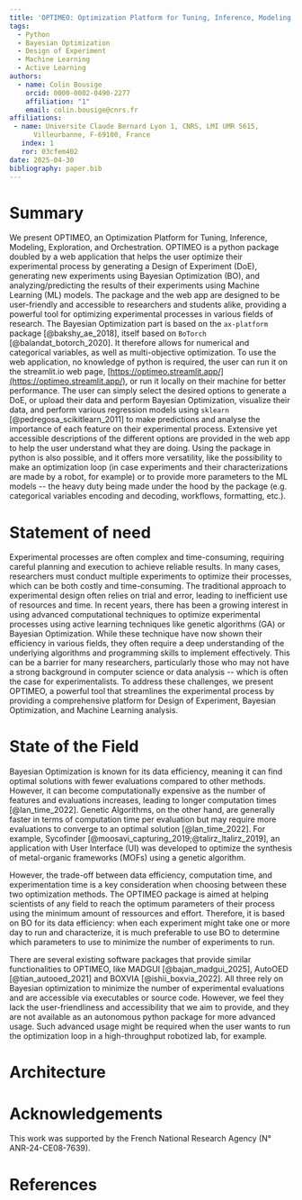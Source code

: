 ```yaml
---
title: 'OPTIMEO: Optimization Platform for Tuning, Inference, Modeling, Exploration, and Orchestration'
tags:
  - Python
  - Bayesian Optimization
  - Design of Experiment
  - Machine Learning
  - Active Learning
authors:
  - name: Colin Bousige
    orcid: 0000-0002-0490-2277
    affiliation: "1"
    email: colin.bousige@cnrs.fr
affiliations:
 - name: Universite Claude Bernard Lyon 1, CNRS, LMI UMR 5615,
      Villeurbanne, F-69100, France
   index: 1
   ror: 03cfem402
date: 2025-04-30
bibliography: paper.bib
---
```


# Summary

We present OPTIMEO, an Optimization Platform for Tuning, Inference, Modeling, Exploration, and Orchestration.
OPTIMEO is a python package doubled by a web application that helps the user optimize their experimental process by generating a Design of Experiment (DoE), generating new experiments using Bayesian Optimization (BO), and analyzing/predicting the results of their experiments using Machine Learning (ML) models.
The package and the web app are designed to be user-friendly and accessible to researchers and students alike, providing a powerful tool for optimizing experimental processes in various fields of research.
The Bayesian Optimization part is based on the `ax-platform` package [@bakshy_ae_2018], itself based on `BoTorch` [@balandat_botorch_2020].
It therefore allows for numerical and categorical variables, as well as multi-objective optimization.
To use the web application, no knowledge of python is required, the user can run it on the streamlit.io web page, [https://optimeo.streamlit.app/](https://optimeo.streamlit.app/), or run it locally on their machine for better performance.
The user can simply select the desired options to generate a DoE, or upload their data and perform Bayesian Optimization, visualize their data, and perform various regression models using `sklearn` [@pedregosa_scikitlearn_2011] to make predictions and analyse the importance of each feature on their experimental process.
Extensive yet accessible descriptions of the different options are provided in the web app to help the user understand what they are doing.
Using the package in python is also possible, and it offers more versatility, like the possibility to make an optimization loop (in case experiments and their characterizations are made by a robot, for example) or to provide more parameters to the ML models -- the heavy duty being made under the hood by the package (e.g. categorical variables encoding and decoding, workflows, formatting, etc.).
# Statement of need

Experimental processes are often complex and time-consuming, requiring careful planning and execution to achieve reliable results.
In many cases, researchers must conduct multiple experiments to optimize their processes, which can be both costly and time-consuming.
The traditional approach to experimental design often relies on trial and error, leading to inefficient use of resources and time.
In recent years, there has been a growing interest in using advanced computational techniques to optimize experimental processes using active learning techniques like genetic algorithms (GA) or Bayesian Optimization.
While these technique have now shown their efficiency in various fields, they often require a deep understanding of the underlying algorithms and programming skills to implement effectively.
This can be a barrier for many researchers, particularly those who may not have a strong background in computer science or data analysis -- which is often the case for experimentalists.
To address these challenges, we present OPTIMEO, a powerful tool that streamlines the experimental process by providing a comprehensive platform for Design of Experiment, Bayesian Optimization, and Machine Learning analysis.

# State of the Field

Bayesian Optimization is known for its data efficiency, meaning it can find optimal solutions with fewer evaluations compared to other methods.
However, it can become computationally expensive as the number of features and evaluations increases, leading to longer computation times [@lan_time_2022].
Genetic Algorithms, on the other hand, are generally faster in terms of computation time per evaluation but may require more evaluations to converge to an optimal solution [@lan_time_2022].
For example, Sycofinder [@moosavi_capturing_2019;@talirz_ltalirz_2019], an application with User Interface (UI) was developed to optimize the synthesis of metal-organic frameworks (MOFs) using a genetic algorithm.

However, the trade-off between data efficiency, computation time, and experimentation time is a key consideration when choosing between these two optimization methods.
The OPTIMEO package is aimed at helping scientists of any field to reach the optimum parameters of their process using the minimum amount of ressources and effort.
Therefore, it is based on BO for its data efficiency: when each experiment might take one or more day to run and characterize, it is much preferable to use BO to determine which parameters to use to minimize the number of experiments to run.

There are several existing software packages that provide similar functionalities to OPTIMEO, like MADGUI [@bajan_madgui_2025], AutoOED [@tian_autooed_2021] and BOXVIA [@ishii_boxvia_2022].
All three rely on Bayesian optimization to minimize the number of experimental evaluations and are accessible via executables or source code.
However, we feel they lack the user-friendliness and accessibility that we aim to provide, and they are not available as an autonomous python package for more advanced usage.
Such advanced usage might be required when the user wants to run the optimization loop in a high-throughput robotized lab, for example.

# Architecture

<!-- # Figures

Figures can be included like this:
![Caption for example figure.\label{fig:example}](figure.png)
and referenced from text using \autoref{fig:example}.

Figure sizes can be customized by adding an optional second parameter:
![Caption for example figure.](figure.png){ width=20% } -->

# Acknowledgements

This work was supported by the French National Research Agency (N° ANR-24-CE08-7639).

# References